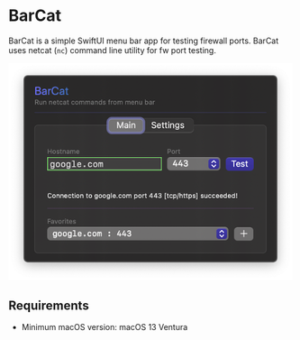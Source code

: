# BarCat

BarCat is a simple SwiftUI menu bar app for testing firewall ports. BarCat uses netcat (`nc`) command line utility for fw port testing.

![BarCat](Screenshots/BarCat.png)

## Requirements

- Minimum macOS version: macOS 13 Ventura
